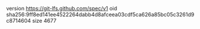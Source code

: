 version https://git-lfs.github.com/spec/v1
oid sha256:9ff8ed141ee4522264dabb4d8afceea03cdf5ca626a85bc05c3261d9c8714604
size 4677
